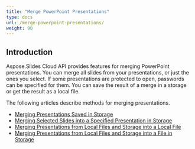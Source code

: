 ```yaml
---
title: "Merge PowerPoint Presentations"
type: docs
url: /merge-powerpoint-presentations/
weight: 90
---
```


## **Introduction**

Aspose.Slides Cloud API provides features for merging PowerPoint presentations. You can merge all slides from your presentations, or just the ones you select. If some presentations are protected to open, passwords can be specified for them. You can save the result of a merge in a storage or get the result as a local file.

The following articles describe methods for merging presentations.

- [Merging Presentations Saved in Storage](/slides/merging-presentations-saved-in-storage/)
- [Merging Selected Slides into a Specified Presentation in Storage](/slides/merging-selected-slides-into-a-specified-presentation-in-storage/)
- [Merging Presentations from Local Files and Storage into a Local File](/slides/merging-presentations-from-local-files-and-storage-into-a-local-file/)
- [Merging Presentations from Local Files and Storage into a File in Storage](/slides/merging-presentations-from-local-files-and-storage-into-a-file-in-storage/)
